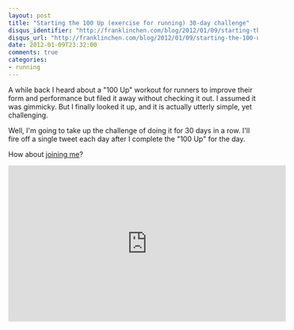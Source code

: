 ```yaml
---
layout: post
title: "Starting the 100 Up (exercise for running) 30-day challenge"
disqus_identifier: "http://franklinchen.com/blog/2012/01/09/starting-the-100-up-exercise-for-running-30-day-challenge/"
disqus_url: "http://franklinchen.com/blog/2012/01/09/starting-the-100-up-exercise-for-running-30-day-challenge/"
date: 2012-01-09T23:32:00
comments: true
categories: 
- running
---
```

A while back I heard about a "100 Up" workout for runners to improve their form and performance but filed it away without checking it out. I assumed it was gimmicky. But I finally looked it up, and it is actually utterly simple, yet challenging.

Well, I'm going to take up the challenge of doing it for 30 days in a row. I'll fire off a single tweet each day after I complete the "100 Up" for the day.

How about [joining me](http://www.naturalrunningstore.com/100UpChallenge)?

<iframe width="560" height="315" src="http://www.youtube.com/embed/by-rbM101XE" frameborder="0" allowfullscreen></iframe>